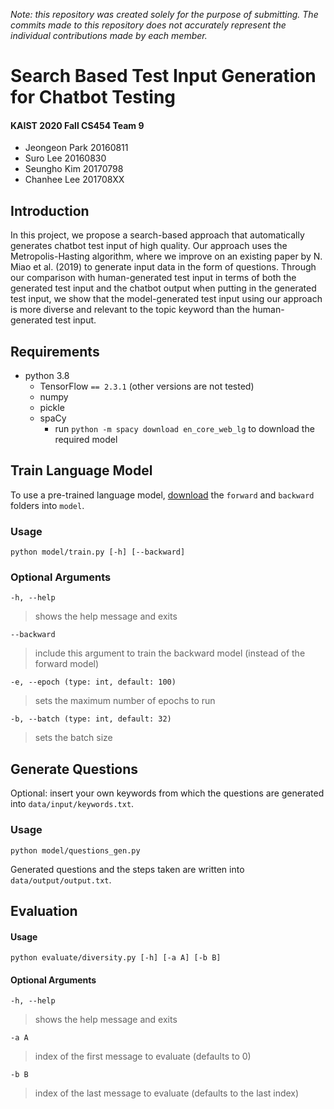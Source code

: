 _Note: this repository was created solely for the purpose of submitting. The commits made to this repository does not accurately represent the individual contributions made by each member._

# Search Based Test Input Generation for Chatbot Testing

#### KAIST 2020 Fall CS454 Team 9
- Jeongeon Park 20160811
- Suro Lee 20160830
- Seungho Kim 20170798
- Chanhee Lee 201708XX

## Introduction

In this project, we propose a search-based approach that automatically generates chatbot test input of high quality. Our approach uses the Metropolis-Hasting algorithm, where we improve on an existing paper by N. Miao et al. (2019) to generate input data in the form of questions. Through our comparison with human-generated test input in terms of both the generated test input and the chatbot output when putting in the generated test input, we show that the model-generated test input using our approach is more diverse and relevant to the topic keyword than the human-generated test input.

## Requirements

-   python 3.8
    -   TensorFlow `== 2.3.1` (other versions are not tested)
    -   numpy
    -   pickle
    -   spaCy
        -   run `python -m spacy download en_core_web_lg` to download the required model

## Train Language Model

To use a pre-trained language model, [download](https://drive.google.com/drive/folders/1MRMNEXKjaM_9tI1gdONJaNSO5Xl5k7ZB?usp=sharing) the `forward` and `backward` folders into `model`.

### Usage

`python model/train.py [-h] [--backward]`

### Optional Arguments

`-h, --help`

> shows the help message and exits

`--backward`

> include this argument to train the backward model (instead of the forward model)

`-e, --epoch (type: int, default: 100)`

> sets the maximum number of epochs to run

`-b, --batch (type: int, default: 32)`

> sets the batch size

## Generate Questions

Optional: insert your own keywords from which the questions are generated into `data/input/keywords.txt`.

### Usage

`python model/questions_gen.py`

Generated questions and the steps taken are written into `data/output/output.txt`.

## Evaluation

#### Usage

`python evaluate/diversity.py [-h] [-a A] [-b B]`

#### Optional Arguments

`-h, --help`

> shows the help message and exits

`-a A`

> index of the first message to evaluate (defaults to 0)

`-b B`

> index of the last message to evaluate (defaults to the last index)
